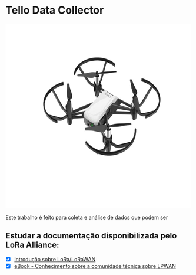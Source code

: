 # Tello Data Collector

<img src="img/tello.png" style="height:500px">

Este trabalho é feito para coleta e análise de dados que podem ser 





## Estudar a documentação disponibilizada pelo LoRa Alliance:
* [x] [Introdução sobre LoRa/LoRaWAN](https://lora-alliance.org/resource-hub/what-lorawanr)
* [x] [eBook - Conhecimento sobre a comunidade técnica sobre LPWAN](https://lora-alliance.org/resource-hub/ebook-lorawan-empowers-very-low-power-wireless-applications)